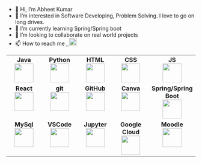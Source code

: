 - 👋 Hi, I’m Abheet Kumar
- 👀 I’m interested in Software Developing, Problem Solving. I love to go on long drives.
- 🌱 I’m currently learning Spring/Spring boot
- 💞️ I’m looking to collaborate on real world projects
- 📫 How to reach me ,<a href="https://linkedin.com/in/abheet-kumar-533847198/"> <img height="20px" src="https://cdn.jsdelivr.net/gh/devicons/devicon/icons/linkedin/linkedin-original.svg" /></a>





<table width="400px">
    <tbody>
        <tr valign="top">
            <td width="80px" align="center">
            <span><strong>Java</strong></span><br>
            <img height="50" src="https://cdn.jsdelivr.net/gh/devicons/devicon/icons/java/java-original.svg">
            </td>
            <td width="80px" align="center">
            <span><strong>Python</strong></span><br>
            <img height="50" src="https://cdn.jsdelivr.net/gh/devicons/devicon/icons/python/python-original.svg">
            </td>
            <td width="80px" align="center">
            <span><strong>HTML</strong></span><br>
            <img height="50" src="https://cdn.jsdelivr.net/gh/devicons/devicon/icons/html5/html5-original.svg">
            </td>
            <td width="80px" align="center">
            <span><strong>CSS</strong></span><br>
            <img height="50" src="https://cdn.jsdelivr.net/gh/devicons/devicon/icons/css3/css3-original.svg">
            </td>
            <td width="80px" align="center">
            <span><strong>JS</strong></span><br>
            <img height="50" src="https://cdn.jsdelivr.net/gh/devicons/devicon/icons/javascript/javascript-original.svg">
            </td>
        </tr>
        <tr valign="top">
            <td width="80px" align="center">
            <span><strong>React</strong></span><br>
            <img height="50px" src="https://cdn.jsdelivr.net/gh/devicons/devicon/icons/react/react-original.svg">
            </td>
            <td width="80px" align="center">
            <span><strong>git</strong></span><br>
            <img height="50px" src="https://cdn.jsdelivr.net/gh/devicons/devicon/icons/git/git-plain.svg">
            </td>
            <td width="80px" align="center">
            <span><strong>GitHub</strong></span><br>
            <img height="50px" src="https://cdn.jsdelivr.net/gh/devicons/devicon/icons/github/github-original.svg">
            <td width="80px" align="center">
            <span><strong>Canva</strong></span><br>
            <img height="50px" src="https://cdn.jsdelivr.net/gh/devicons/devicon/icons/canva/canva-original.svg">
            </td>
            <td width="80px" align="center">
            <span><strong>Spring/Spring Boot</strong></span><br>
            <img height="50px" src="https://cdn.jsdelivr.net/gh/devicons/devicon/icons/spring/spring-original-wordmark.svg">
            </td>
        </tr>
        <tr valign="top">
            <td width="80px" align="center">
            <span><strong>MySql</strong></span><br>
            <img height="50px" src="https://cdn.jsdelivr.net/gh/devicons/devicon/icons/mysql/mysql-original-wordmark.svg">
            </td> 
            <td width="80px" align="center">
            <span><strong>VSCode</strong></span><br>
            <img height="50px" src="https://cdn.jsdelivr.net/gh/devicons/devicon/icons/vscode/vscode-original.svg">
            </td> 
            <td width="80px" align="center">
            <span><strong>Jupyter</strong></span><br>
            <img height="50px" src="https://cdn.jsdelivr.net/gh/devicons/devicon/icons/jupyter/jupyter-original-wordmark.svg">
            </td> 
            <td width="80px" align="center">
            <span><strong>Google Cloud</strong></span><br>
            <img height="50px" src="https://cdn.jsdelivr.net/gh/devicons/devicon/icons/googlecloud/googlecloud-original.svg">
            </td> 
            <td width="80px" align="center">
            <span><strong> Moodle</strong></span><br>
            <img height="50px" src="https://cdn.jsdelivr.net/gh/devicons/devicon/icons/moodle/moodle-original.svg">
            </td> 
        </tr>
    </tbody>
</table>
<!---
abheetkumar1998/abheetkumar1998 is a ✨ special ✨ repository because its `README.md` (this file) appears on your GitHub profile.
You can click the Preview link to take a look at your changes.
--->
